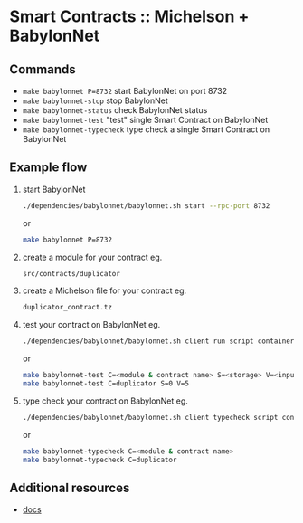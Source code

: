 Smart Contracts :: Michelson + BabylonNet
===

Commands
---

 - ``make babylonnet P=8732`` start BabylonNet on port 8732
 - ``make babylonnet-stop`` stop BabylonNet
 - ``make babylonnet-status`` check BabylonNet status
 - ``make babylonnet-test`` "test" single Smart Contract on BabylonNet
 - ``make babylonnet-typecheck`` type check a single Smart Contract on BabylonNet

Example flow
---

1. start BabylonNet
   ```bash
   ./dependencies/babylonnet/babylonnet.sh start --rpc-port 8732
   ```
   or
   ```bash
   make babylonnet P=8732
   ```
2. create a module for your contract eg.
   ```bash
   src/contracts/duplicator
   ```
3. create a Michelson file for your contract eg.
   ```bash
   duplicator_contract.tz
   ```
4. test your contract on BabylonNet eg.
   ```bash
   ./dependencies/babylonnet/babylonnet.sh client run script container:<path to contract> on storage <storage> and input <input>
   ```
   or
   ```bash
   make babylonnet-test C=<module & contract name> S=<storage> V=<input>
   make babylonnet-test C=duplicator S=0 V=5
   ```
5. type check your contract on BabylonNet eg.
   ```bash
   ./dependencies/babylonnet/babylonnet.sh client typecheck script container:<path to contract> -details
   ```
   or
   ```bash
   make babylonnet-typecheck C=<module & contract name>
   make babylonnet-typecheck C=duplicator
   ```

Additional resources
---

 - [docs](https://github.com/baking-bad/pytezos)
